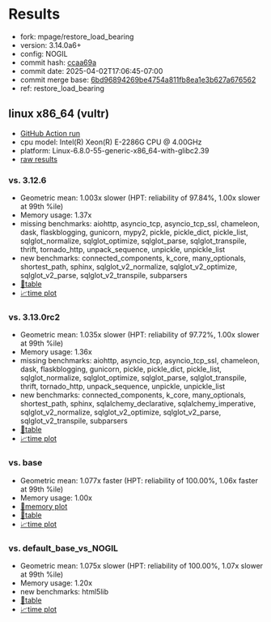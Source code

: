 # Results

- fork: mpage/restore_load_bearing
- version: 3.14.0a6+
- config: NOGIL
- commit hash: [ccaa69a](https://github.com/mpage/cpython/commit/ccaa69a)
- commit date: 2025-04-02T17:06:45-07:00
- commit merge base: [6bd96894269be4754a811fb8ea1e3b627a676562](https://github.com/python/cpython/commit/6bd96894269be4754a811fb8ea1e3b627a676562)
- ref: restore_load_bearing

## linux x86_64 (vultr)

- [GitHub Action run](https://github.com/facebookexperimental/free-threading-benchmarking/actions/runs/14231997048)
- cpu model: Intel(R) Xeon(R) E-2286G CPU @ 4.00GHz
- platform: Linux-6.8.0-55-generic-x86_64-with-glibc2.39
- [raw results](bm-20250402-vultr-x86_64-mpage-restore_load_bearing-3.14.0a6%2B-ccaa69a.json)

### vs. 3.12.6

- Geometric mean: 1.003x slower (HPT: reliability of 97.84%, 1.00x slower at 99th %ile)
- Memory usage: 1.37x
- missing benchmarks: aiohttp, asyncio_tcp, asyncio_tcp_ssl, chameleon, dask, flaskblogging, gunicorn, mypy2, pickle, pickle_dict, pickle_list, sqlglot_normalize, sqlglot_optimize, sqlglot_parse, sqlglot_transpile, thrift, tornado_http, unpack_sequence, unpickle, unpickle_list
- new benchmarks: connected_components, k_core, many_optionals, shortest_path, sphinx, sqlglot_v2_normalize, sqlglot_v2_optimize, sqlglot_v2_parse, sqlglot_v2_transpile, subparsers
- [📄table](bm-20250402-vultr-x86_64-mpage-restore_load_bearing-3.14.0a6%2B-ccaa69a-vs-3.12.6.md)
- [📈time plot](bm-20250402-vultr-x86_64-mpage-restore_load_bearing-3.14.0a6%2B-ccaa69a-vs-3.12.6.svg)

### vs. 3.13.0rc2

- Geometric mean: 1.035x slower (HPT: reliability of 97.72%, 1.00x slower at 99th %ile)
- Memory usage: 1.36x
- missing benchmarks: aiohttp, asyncio_tcp, asyncio_tcp_ssl, chameleon, dask, flaskblogging, gunicorn, pickle, pickle_dict, pickle_list, sqlglot_normalize, sqlglot_optimize, sqlglot_parse, sqlglot_transpile, thrift, tornado_http, unpack_sequence, unpickle, unpickle_list
- new benchmarks: connected_components, k_core, many_optionals, shortest_path, sphinx, sqlalchemy_declarative, sqlalchemy_imperative, sqlglot_v2_normalize, sqlglot_v2_optimize, sqlglot_v2_parse, sqlglot_v2_transpile, subparsers
- [📄table](bm-20250402-vultr-x86_64-mpage-restore_load_bearing-3.14.0a6%2B-ccaa69a-vs-3.13.0rc2.md)
- [📈time plot](bm-20250402-vultr-x86_64-mpage-restore_load_bearing-3.14.0a6%2B-ccaa69a-vs-3.13.0rc2.svg)

### vs. base

- Geometric mean: 1.077x faster (HPT: reliability of 100.00%, 1.06x faster at 99th %ile)
- Memory usage: 1.00x
- [🧠memory plot](bm-20250402-vultr-x86_64-mpage-restore_load_bearing-3.14.0a6%2B-ccaa69a-vs-base-mem.svg)
- [📄table](bm-20250402-vultr-x86_64-mpage-restore_load_bearing-3.14.0a6%2B-ccaa69a-vs-base.md)
- [📈time plot](bm-20250402-vultr-x86_64-mpage-restore_load_bearing-3.14.0a6%2B-ccaa69a-vs-base.svg)

### vs. default_base_vs_NOGIL

- Geometric mean: 1.075x slower (HPT: reliability of 100.00%, 1.07x slower at 99th %ile)
- Memory usage: 1.20x
- new benchmarks: html5lib
- [📄table](bm-20250402-vultr-x86_64-mpage-restore_load_bearing-3.14.0a6%2B-ccaa69a-vs-default_base_vs_NOGIL.md)
- [📈time plot](bm-20250402-vultr-x86_64-mpage-restore_load_bearing-3.14.0a6%2B-ccaa69a-vs-default_base_vs_NOGIL.svg)

